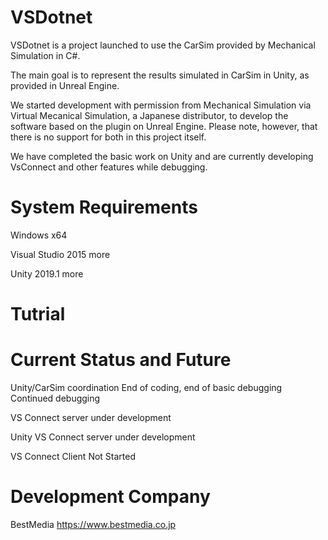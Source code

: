 # VSDotnet

VSDotnet is a project launched to use the CarSim provided by Mechanical Simulation in C#.

The main goal is to represent the results simulated in CarSim in Unity, as provided in Unreal Engine.

We started development with permission from Mechanical Simulation via Virtual Mecanical Simulation, a Japanese distributor, to develop the software based on the plugin on Unreal Engine.
Please note, however, that there is no support for both in this project itself.

We have completed the basic work on Unity and are currently developing VsConnect and other features while debugging.



# System Requirements
Windows x64

Visual Studio 2015 more

Unity 2019.1 more

# Tutrial
[tutriallink]:  https://github.com/BestMediaDeveloper/VsDotnet/blob/master/Documents/Tutrial.md



# Current Status and Future

Unity/CarSim coordination End of coding, end of basic debugging Continued debugging

VS Connect server under development

Unity VS Connect server under development

VS Connect Client Not Started


# Development Company

BestMedia
https://www.bestmedia.co.jp
